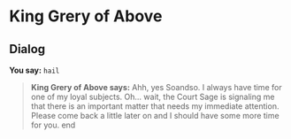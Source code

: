 # King Grery of Above
## Dialog

**You say:** `hail`



>**King Grery of Above says:** Ahh, yes Soandso.  I always have time for one of my loyal subjects.  Oh... wait, the Court Sage is signaling me that there is an important matter that needs my immediate attention.  Please come back a little later on and I should have some more time for you.
end
